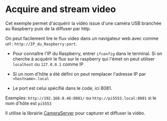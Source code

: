 # Acquire and stream video

Cet exemple permet d'acquérir la vidéo issue d'une caméra USB branchée au Raspberry puis de la diffuser par http.

On peut facilement lire le flux video dans un navigateur web avec comme url : `http://IP_du_Raspberry:port`.

- Pour connaître l'IP du Raspberry, entrer `ifconfig` dans le terminal. Si on cherche à acquérir le flux sur le raspberry qui l'émet on peut utiliser `localhost` ou `127.0.0.1` comme IP

- Si un nom d'hôte a été défini on peut remplacer l'adresse IP par `<hostname>.local`

- Le port est celui spécifié dans le code, ici 8081.

Exemples: `http://192.168.0.46:8081/` ou `http://pi5553.local:8081` si le nom d'hôte est `pi5553`

Il utilise la librairie [CameraServer](https://wpilib.screenstepslive.com/s/currentCS/m/vision/l/682778-read-and-process-video-cameraserver-class) pour capturer et diffuser la vidéo.
